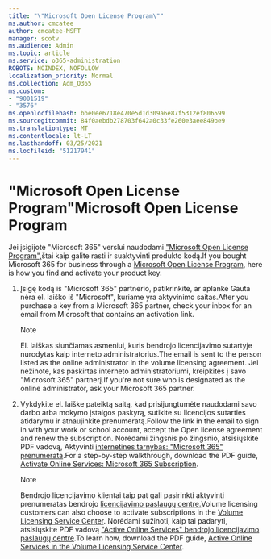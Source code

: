 ```yaml
---
title: "\"Microsoft Open License Program\""
ms.author: cmcatee
author: cmcatee-MSFT
manager: scotv
ms.audience: Admin
ms.topic: article
ms.service: o365-administration
ROBOTS: NOINDEX, NOFOLLOW
localization_priority: Normal
ms.collection: Adm_O365
ms.custom:
- "9001519"
- "3576"
ms.openlocfilehash: bbe0ee6718e470e5d1d309a6e87f5312ef806599
ms.sourcegitcommit: 84f0aebdb278703f642a0c33fe260e3aee849be9
ms.translationtype: MT
ms.contentlocale: lt-LT
ms.lasthandoff: 03/25/2021
ms.locfileid: "51217941"
---
```

# <a name="microsoft-open-license-program"></a><span data-ttu-id="b3dcb-102">"Microsoft Open License Program"</span><span class="sxs-lookup"><span data-stu-id="b3dcb-102">Microsoft Open License Program</span></span>

<span data-ttu-id="b3dcb-103">Jei įsigijote "Microsoft 365" verslui naudodami ["Microsoft Open License Program",](https://go.microsoft.com/fwlink/p/?LinkID=613298)štai kaip galite rasti ir suaktyvinti produkto kodą.</span><span class="sxs-lookup"><span data-stu-id="b3dcb-103">If you bought Microsoft 365 for business through a [Microsoft Open License Program](https://go.microsoft.com/fwlink/p/?LinkID=613298), here is how you find and activate your product key.</span></span>

1. <span data-ttu-id="b3dcb-104">Įsigę kodą iš "Microsoft 365" partnerio, patikrinkite, ar aplanke Gauta nėra el. laiško iš "Microsoft", kuriame yra aktyvinimo saitas.</span><span class="sxs-lookup"><span data-stu-id="b3dcb-104">After you purchase a key from a Microsoft 365 partner, check your inbox for an email from Microsoft that contains an activation link.</span></span>

    > [!NOTE]
    > <span data-ttu-id="b3dcb-105">El. laiškas siunčiamas asmeniui, kuris bendrojo licencijavimo sutartyje nurodytas kaip interneto administratorius.</span><span class="sxs-lookup"><span data-stu-id="b3dcb-105">The email is sent to the person listed as the online administrator in the volume licensing agreement.</span></span> <span data-ttu-id="b3dcb-106">Jei nežinote, kas paskirtas interneto administratoriumi, kreipkitės į savo "Microsoft 365" partnerį.</span><span class="sxs-lookup"><span data-stu-id="b3dcb-106">If you're not sure who is designated as the online administrator, ask your Microsoft 365 partner.</span></span>
1. <span data-ttu-id="b3dcb-107">Vykdykite el. laiške pateiktą saitą, kad prisijungtumėte naudodami savo darbo arba mokymo įstaigos paskyrą, sutikite su licencijos sutarties atidarymu ir atnaujinkite prenumeratą.</span><span class="sxs-lookup"><span data-stu-id="b3dcb-107">Follow the link in the email to sign in with your work or school account, accept the Open license agreement and renew the subscription.</span></span> <span data-ttu-id="b3dcb-108">Norėdami žingsnis po žingsnio, atsisiųskite PDF vadovą, Aktyvinti [internetines tarnybas: "Microsoft 365" prenumerata](https://go.microsoft.com/fwlink/p/?LinkId=618100).</span><span class="sxs-lookup"><span data-stu-id="b3dcb-108">For a step-by-step walkthrough, download the PDF guide, [Activate Online Services: Microsoft 365 Subscription](https://go.microsoft.com/fwlink/p/?LinkId=618100).</span></span>

    > [!NOTE]
    > <span data-ttu-id="b3dcb-109">Bendrojo licencijavimo klientai taip pat gali pasirinkti aktyvinti prenumeratas bendrojo [licencijavimo paslaugų centre.](https://go.microsoft.com/fwlink/p/?LinkID=282016)</span><span class="sxs-lookup"><span data-stu-id="b3dcb-109">Volume licensing customers can also choose to activate subscriptions in the [Volume Licensing Service Center](https://go.microsoft.com/fwlink/p/?LinkID=282016).</span></span> <span data-ttu-id="b3dcb-110">Norėdami sužinoti, kaip tai padaryti, atsisiųskite PDF vadovą ["Active Online Services" bendrojo licencijavimo paslaugų centre](https://go.microsoft.com/fwlink/p/?LinkId=618096).</span><span class="sxs-lookup"><span data-stu-id="b3dcb-110">To learn how, download the PDF guide, [Active Online Services in the Volume Licensing Service Center](https://go.microsoft.com/fwlink/p/?LinkId=618096).</span></span>